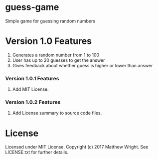 # guess-game
Simple game for guessing random numbers

# Version 1.0 Features
1. Generates a random number from 1 to 100
2. User has up to 20 guesses to get the answer
3. Gives feedback about whether guess is higher or lower than answer

### Version 1.0.1 Features
1. Add MIT License.

### Version 1.0.2 Features
1. Add License summary to source code files.

# License
Licensed under MIT License. Copyright (c) 2017 Matthew Wright. See LICENSE.txt for further details.
